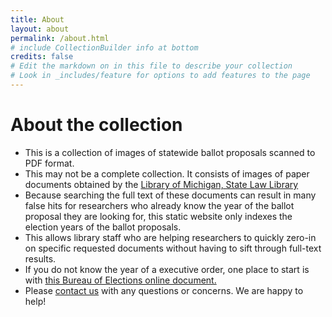 ```yaml
---
title: About
layout: about
permalink: /about.html
# include CollectionBuilder info at bottom
credits: false
# Edit the markdown on in this file to describe your collection
# Look in _includes/feature for options to add features to the page
---
```


# About the collection

+ This is a collection of images of statewide ballot proposals scanned to PDF format. 
+ This may not be a complete collection. It consists of images of paper documents obtained by the <a href="https://www.michigan.gov/lawlibrary" target="_blank">Library of Michigan, State Law Library</a>
+ Because searching the full text of these documents can result in many false hits for researchers who already know the year of the ballot proposal they are looking for, this static website only indexes the election years of the ballot proposals. 
+ This allows library staff who are helping researchers to quickly zero-in on specific requested documents without having to sift through full-text results.
+ If you do not know the year of a executive order, one place to start is with <a href="https://www.michigan.gov/documents/sos/Initia_Ref_Under_Consti_12-08_339399_7.pdf">this Bureau of Elections online document.</a>
+ Please <a href="https://www.michigan.gov/libraryofmichigan/0,9327,7-381-88848-123290--,00.html">contact us</a> with any questions or concerns. We are happy to help!



